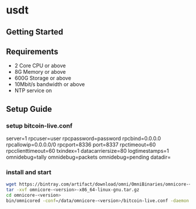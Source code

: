 # usdt

## Getting Started

## Requirements

- 2 Core CPU or above
- 8G Memory or above
- 600G Storage or above
- 10Mbit/s bandwidth or above
- NTP service on

## Setup Guide

### setup bitcoin-live.conf 
server=1
rpcuser=user
rpcpassword=password
rpcbind=0.0.0.0
rpcallowip=0.0.0.0/0
rpcport=8336
port=8337
rpctimeout=60
rpcclienttimeout=60
txindex=1
datacarriersize=80
logtimestamps=1
omnidebug=tally
omnidebug=packets
omnidebug=pending
datadir=<datapath>

### install and start 

```sh
wget https://bintray.com/artifact/download/omni/OmniBinaries/omnicore-<version>-x86_64-linux-gnu.tar.gz
tar -xvf omnicore-<version>-x86_64-linux-gnu.tar.gz
cd omnicore-<version>
bin/omnicored -conf=/data/omnicore-<version>/bitcoin-live.conf -daemon
```